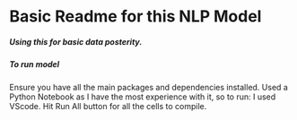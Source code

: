 # Basic Readme for this NLP Model
##### Using this for basic data posterity. 



##### To run model
Ensure you have all the main packages and dependencies installed. 
Used a Python Notebook as I have the most experience with it, so to run:
    I used VScode.
    Hit Run All button for all the cells to compile. 
